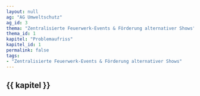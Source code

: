 ```yaml
---
layout: null
ag: "AG Umweltschutz"
ag_id: 3
thema: "Zentralisierte Feuerwerk-Events & Förderung alternativer Shows"
thema_id: 1
kapitel: "Problemaufriss"
kapitel_id: 1
permalink: false
tags:
- "Zentralisierte Feuerwerk-Events & Förderung alternativer Shows"
---
```


## {{ kapitel }}
